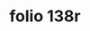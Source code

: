 ---
layout: edition
title: folio 138r
manuscript: Turin, Biblioteca Nazionale, MS N.III.19
sigla: T
iip: t138r.tif
milestone: 275
---